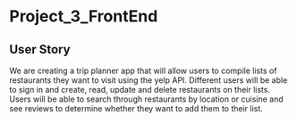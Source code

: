 # Project_3_FrontEnd
## User Story 

We are creating a trip planner app that will allow users to compile lists of restaurants they want  to visit using the yelp API. Different users will be able to sign in and create, read, update and delete restaurants on their lists. Users will be able to search through restaurants by location or cuisine and see reviews to determine whether they want to add them to their list.